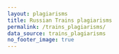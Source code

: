 ```yaml
---
layout: plagiarisms
title: Russian Trains plagiarisms
permalink: /trains_plagiarisms/
data_source: trains_plagiarisms
no_footer_image: true
---
```

